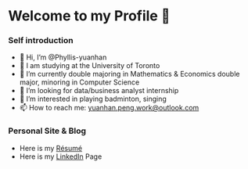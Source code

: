 # Welcome to my Profile 👋


### Self introduction
- 👋 Hi, I’m @Phyllis-yuanhan
- 🏫 I am studying at the University of Toronto 
- 🌱 I’m currently double majoring in Mathematics & Economics double major, minoring in Computer Science 
- 💞️ I’m looking for data/business analyst internship
- 👀 I’m interested in playing badminton, singing 
- 📫 How to reach me: yuanhan.peng.work@outlook.com

### Personal Site & Blog
- Here is my [Résumé]()
- Here is my [LinkedIn](https://www.linkedin.com/in/yuanhan-peng-82239018a/) Page

<!---
Phyllis-yuanhan/Phyllis-yuanhan is a ✨ special ✨ repository because its `README.md` (this file) appears on your GitHub profile.
You can click the Preview link to take a look at your changes.
--->
